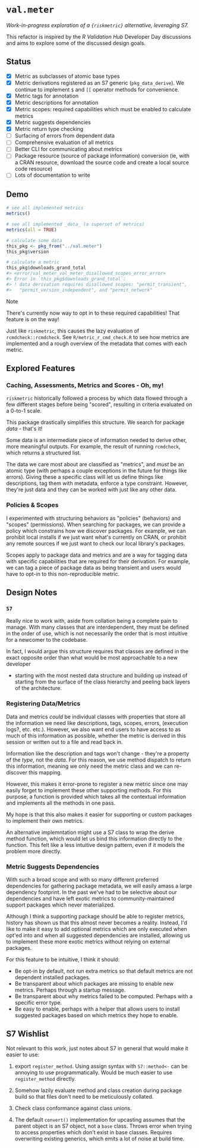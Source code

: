 # `val.meter`

_Work-in-progress exploration of a `{riskmetric}` alternative, leveraging S7._

This refactor is inspired by the _R Validation Hub_ Developer Day discussions
and aims to explore some of the discussed design goals.

## Status

- [x] Metric as subclasses of atomic base types
- [x] Metric derivations registered as an S7 generic (`pkg_data_derive`). We
      continue to implement `$` and `[[` operator methods for convenience.
- [x] Metric tags for annotation
- [x] Metric descriptions for annotation
- [x] Metric scopes: required capabilities which must be enabled to calculate
      metrics
- [x] Metric suggests dependencies
- [x] Metric return type checking
- [ ] Surfacing of errors from dependent data
- [ ] Comprehensive evaluation of all metrics
- [ ] Better CLI for communicating about metrics
- [ ] Package resource (source of package information) conversion (ie, with a
      CRAN resource, download the source code and create a local source
      code resource)
- [ ] Lots of documentation to write

## Demo

```r
# see all implemented metrics
metrics()

# see all implemented _data_ (a superset of metrics)
metrics(all = TRUE)

# calculate some data
this_pkg <- pkg_from("../val.meter")
this_pkg$version

# calculate a metric
this_pkg$downloads_grand_total
#> <error/val_meter_val_meter_disallowed_scopes_error_error>
#> Error in `this_pkg$downloads_grand_total`:
#> ! data derivation requires disallowed scopes: "permit_transient",
#>   "permit_version_independent", and "permit_network"
```

> [!NOTE]
> There's currently now way to opt in to these required capabilities! That
> feature is on the way!

Just like `riskmetric`, this causes the lazy evaluation of
`rcmdcheck::rcmdcheck`. See `R/metric_r_cmd_check.R` to see how metrics
are implemented and a rough overview of the metadata that comes with each
metric.

## Explored Features

### Caching, Assessments, Metrics and Scores - Oh, my!

`riskmetric` historically followed a process by which data flowed through
a few different stages before being "scored", resulting in criteria evaluated
on a 0-to-1 scale.

This package drastically simplifies this structure. We search for package
_data_ - that's it!

Some data is an intermediate piece of information needed to derive other, more
meaningful outputs. For example, the result of running `rcmdcheck`, which
returns a structured list.

The data we care most about are classified as "metrics", and _must_ be an
atomic type (with perhaps a couple exceptions in the future for things like
errors). Giving these a specific class will let us define things like
descriptions, tag them with metadata, enforce a type constraint. However,
they're just data and they can be worked with just like any other data.

### Policies & Scopes

I experimented with structuring behaviors as "policies" (behaviors) and
"scopes" (permissions). When searching for packages, we can provide a policy
which constrains how we discover packages. For example, we can prohibit
local installs if we just want what's currently on CRAN, or prohibit any remote
sources if we just want to check our local library's packages.

Scopes apply to package data and metrics and are a way for tagging data with
specific capabilities that are required for their derivation. For example, we
can tag a piece of package data as being transient and users would have to
opt-in to this non-reproducible metric.

## Design Notes

### `S7`

Really nice to work with, aside from collation being a complete pain to manage.
With many classes that are interdependent, they must be defined in the order
of use, which is not necessarily the order that is most intuitive for a
newcomer to the codebase.

In fact, I would argue this structure requires that classes are defined in the
exact opposite order than what would be most approachable to a new developer
- starting with the most nested data structure and building up instead of
starting from the surface of the class hierarchy and peeling back layers of
the architecture.

### Registering Data/Metrics

Data and metrics _could_ be individual classes with properties that store all
the information we need like descriptions, tags, scopes, errors,
(execution logs?, etc. etc.). However, we also want end users to have access
to as much of this information as possible, whether the metric is derived
in this session or written out to a file and read back in.

Information like the description and tags won't change - they're a property of
the _type_, not the _data_. For this reason, we use method dispatch to return
this information, meaning we only need the metric class and we can re-discover
this mapping.

However, this makes it error-prone to register a new metric since one may easily
forget to implement these other supporting methods. For this purpose, a function
is provided which takes all the contextual information and implements all the
methods in one pass.

My hope is that this also makes it easier for supporting or custom packages
to implement their own metrics.

An alternative implemntation might use a S7 class to wrap the derive method
function, which would let us bind this information directly to the function.
This felt like a less intuitive design pattern, even if it models the problem
more directly.

### Metric Suggests Dependencies

With such a broad scope and with so many different preferred dependencies
for gathering package metadata, we will easily amass a large dependency
footprint. In the past we've had to be selective about our dependencies and
have left exotic metrics to community-maintained support packages which never
materialized.

Although I think a supporting package should be able to register metrics,
history has shown us that this almost never becomes a reality. Instead, I'd
like to make it easy to add optional metrics which are only executed when
opt'ed into and when all suggested dependencies are installed, allowing us to
implement these more exotic metrics without relying on external packages.

For this feature to be intuitive, I think it should:

- Be opt-in by default, not run extra metrics so that default metrics are not
  dependent installed packages.
- Be transparent about which packages are missing to enable new metrics.
  Perhaps through a startup message.
- Be transparent about why metrics failed to be computed. Perhaps with a
  specific error type.
- Be easy to enable, perhaps with a helper that allows users to install
  suggested packages based on which metrics they hope to enable.

## S7 Wishlist

Not relevant to this work, just notes about S7 in general that would make it
easier to use:

1. export `register_method`. Using assign syntax with `S7::method<-` can be
   annoying to use programmatically. Would be much easier to use
  `register_method` directly.

2. Somehow lazily evaluate method and class creation during package build so
   that files don't need to be meticulously collated.

3. Check class conformance against class unions.

4. The default `convert()` implementation for upcasting assumes that the
   parent object is an S7 object, not a `base` class. Throws error when trying
   to access properties which don't exist in base classes. Requires overwriting
   existing generics, which emits a lot of noise at build time.

